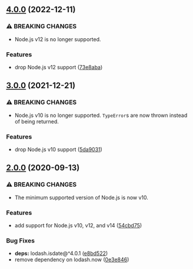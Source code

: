 ## [4.0.0](https://github.com/KenanY/birth-by-age-at-date/compare/3.0.0...4.0.0) (2022-12-11)


### ⚠ BREAKING CHANGES

* Node.js v12 is no longer supported.

### Features

* drop Node.js v12 support ([73e8aba](https://github.com/KenanY/birth-by-age-at-date/commit/73e8abab2fcae41a27d715e01dbe2ad1fb39ebd7))

## [3.0.0](https://github.com/KenanY/birth-by-age-at-date/compare/2.0.0...3.0.0) (2021-12-21)


### ⚠ BREAKING CHANGES

* Node.js v10 is no longer supported. `TypeError`s are
now thrown instead of being returned.

### Features

* drop Node.js v10 support ([5da9031](https://github.com/KenanY/birth-by-age-at-date/commit/5da90312dedecc5521dd8dcd044820d3c50c1a3b))

## [2.0.0](https://github.com/KenanY/birth-by-age-at-date/compare/1.0.7...2.0.0) (2020-09-13)


### ⚠ BREAKING CHANGES

* The minimum supported version of Node.js is now v10.

### Features

* add support for Node.js v10, v12, and v14 ([54cbd75](https://github.com/KenanY/birth-by-age-at-date/commit/54cbd7534441f3cc00e013fa1d64946c5ed988c2))


### Bug Fixes

* **deps:** lodash.isdate@^4.0.1 ([e8bd522](https://github.com/KenanY/birth-by-age-at-date/commit/e8bd52287e8b063d071339f2e19d8753c587eb31))
* remove dependency on lodash.now ([0e3e846](https://github.com/KenanY/birth-by-age-at-date/commit/0e3e846dbdd85a96b839da2cac1da3a5ead49543))
